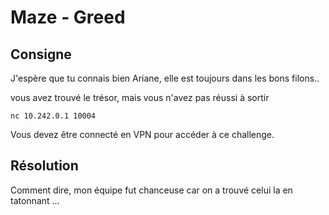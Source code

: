 # Maze - Greed

## Consigne

J'espère que tu connais bien Ariane, elle est toujours dans les bons filons..

vous avez trouvé le trésor, mais vous n'avez pas réussi à sortir

    nc 10.242.0.1 10004

Vous devez être connecté en VPN pour accéder à ce challenge.

## Résolution

Comment dire, mon équipe fut chanceuse car on a trouvé celui la en tatonnant ...
